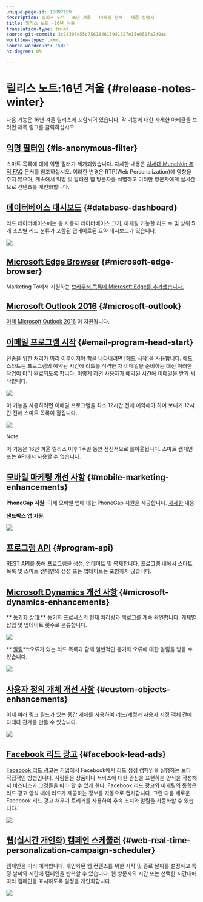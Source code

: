 ```yaml
---
unique-page-id: 10097199
description: 릴리스 노트 -16년 겨울 - 마케팅 문서 - 제품 설명서
title: 릴리스 노트 -16년 겨울
translation-type: tm+mt
source-git-commit: 3c24395e55c756184615941327e15e050fa7d0ac
workflow-type: tm+mt
source-wordcount: '505'
ht-degree: 0%

---
```



# 릴리스 노트:16년 겨울 {#release-notes-winter}

다음 기능은 16년 겨울 릴리스에 포함되어 있습니다. 각 기능에 대한 자세한 아티클을 보려면 제목 링크를 클릭하십시오.

## [익명 필터임](../../product-docs/administration/additional-integrations/add-munchkin-tracking-code-to-your-website/next-generation-munchkin-tracking-faq.md) {#is-anonymous-filter}

스마트 목록에 대해 익명 필터가 제거되었습니다. 자세한 내용은 [차세대 Munchkin 추적 FAQ](../../product-docs/administration/additional-integrations/add-munchkin-tracking-code-to-your-website/next-generation-munchkin-tracking-faq.md) 문서를 참조하십시오. 이러한 변경은 RTP(Web Personalization)에 영향을 주지 않으며, 계속해서 익명 및 알려진 웹 방문자를 식별하고 이러한 방문자에게 실시간으로 컨텐츠를 개인화합니다.

## [데이터베이스 대시보드](../../product-docs/core-marketo-concepts/smart-lists-and-static-lists/managing-people-in-smart-lists/database-dashboard.md)  {#database-dashboard}

리드 데이터베이스에는 총 사용자 데이터베이스 크기, 마케팅 가능한 리드 수 및 상위 5개 소스별 리드 분류가 포함된 업데이트된 요약 대시보드가 있습니다.

![](assets/image2016-1-12-16-3a18-3a7.png)

## [Microsoft Edge Browser](../../product-docs/administration/setup-administration/supported-browsers.md) {#microsoft-edge-browser}

Marketing To에서 지원하는 [브라우저 목록에 Microsoft Edge를 추가했습니다.](https://docs.marketo.com/display/public/DOCS/Supported+Browsers)

## [Microsoft Outlook 2016](../../product-docs/marketo-sales-insight/msi-outlook-plugin/install-the-marketo-email-add-in-for-outlook-with-a-registration-code.md) {#microsoft-outlook}

[이제 Microsoft Outlook 2016](../../product-docs/marketo-sales-insight/msi-outlook-plugin/install-the-marketo-email-add-in-for-outlook-with-a-registration-code.md) 이 지원됩니다.

## [이메일 프로그램 시작](../../product-docs/email-marketing/email-programs/email-program-actions/head-start-for-email-programs.md) {#email-program-head-start}

전송을 위한 처리가 미리 이루어져야 함을 나타내려면 [헤드 시작]을 사용합니다. 헤드 스타트는 프로그램의 예약된 시간에 리드를 적격한 채 이메일을 준비하는 대신 이러한 작업이 미리 완료되도록 합니다. 이렇게 하면 사용자가 예약된 시간에 이메일을 받기 시작합니다.

![](assets/image2016-1-11-15-3a38-3a3.png)

이 기능을 사용하려면 이메일 프로그램을 최소 12시간 전에 예약해야 하며 보내기 12시간 전에 스마트 목록이 잠깁니다.

![](assets/image2016-1-11-15-3a35-3a55.png)

>[!NOTE]
>
>이 기능은 16년 겨울 릴리스 이후 1주일 동안 점진적으로 롤아웃됩니다. 스마트 캠페인 또는 API에서 사용할 수 없습니다.

## [모바일 마케팅 개선 사항](/help/marketo/product-docs/mobile-marketing/admin/add-a-mobile-app.md) {#mobile-marketing-enhancements}

**PhoneGap 지원:** 이제 모바일 앱에 대한 PhoneGap 지원을 제공합니다. [자세한](http://developers.marketo.com/documentation/mobile/phonegap-plugin/) 내용

**샌드박스 앱 지원**:

![](assets/image2016-1-12-10-3a47-3a13.png)

## [프로그램 API](http://developers.marketo.com/documentation/programs/) {#program-api}

REST API를 통해 프로그램을 생성, 업데이트 및 복제합니다. 프로그램 내에서 스마트 목록 및 스마트 캠페인의 생성 또는 업데이트는 포함하지 않습니다.

## [Microsoft Dynamics 개선 사항](../../product-docs/crm-sync/microsoft-dynamics-sync/microsoft-dynamics-sync-details/sync-status.md) {#microsoft-dynamics-enhancements}

** [동기화 상태](../../product-docs/crm-sync/microsoft-dynamics-sync/microsoft-dynamics-sync-details/sync-status.md):** 동기화 프로세스의 현재 처리량과 백로그를 계속 확인합니다. 개체별 삽입 및 업데이트 횟수로 분류합니다.

![](assets/pending-backog-cropped.png)

** [알림](../../product-docs/core-marketo-concepts/miscellaneous/understanding-notifications/notification-types.md)**:오류가 있는 리드 목록과 함께 일반적인 동기화 오류에 대한 알림을 받을 수 있습니다.

![](assets/image2016-1-12-8-3a13-3a9.png)

## [사용자 정의 개체 개선 사항](../../product-docs/administration/marketo-custom-objects/create-marketo-custom-objects.md)  {#custom-objects-enhancements}

이제 여러 링크 필드가 있는 중간 개체를 사용하여 리드/계정과 사용자 지정 객체 간에 다대다 관계를 만들 수 있습니다.

![](assets/image2016-1-11-12-3a59-3a59.png)

## [Facebook 리드 광고](../../product-docs/demand-generation/facebook/set-up-facebook-lead-ads.md) {#facebook-lead-ads}

[Facebook 리드 ](https://www.facebook.com/business/a/lead-ads) 광고는 기업에서 Facebook에서 리드 생성 캠페인을 실행하는 보다 직접적인 방법입니다. 사람들은 상품이나 서비스에 대한 관심을 표현하는 양식을 작성해서 비즈니스가 그것들을 따라 할 수 있게 한다. Facebook 리드 광고와 마케팅의 통합은 리드 광고 양식 내에 리드가 제공하는 정보를 자동으로 캡처합니다. 그런 다음 새로운 Facebook 리드 광고 채우기 트리거를 사용하여 후속 조치와 알림을 자동화할 수 있습니다.

![](assets/image2016-1-11-10-3a20-3a39.png)

## [웹(실시간 개인화) 캠페인 스케줄러](../../product-docs/web-personalization/working-with-web-campaigns/schedule-a-web-campaign.md) {#web-real-time-personalization-campaign-scheduler}

캠페인을 미리 예약합니다. 개인화된 웹 컨텐츠를 위한 시작 및 종료 날짜를 설정하고 특정 날짜와 시간에 캠페인을 반복할 수 있습니다. 웹 방문자의 시간 또는 선택한 시간대에 따라 캠페인을 표시하도록 일정을 개인화합니다.

![](assets/image2016-1-14-8-3a36-3a36.png)


